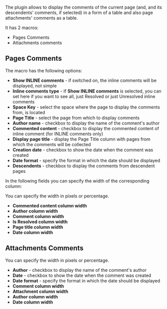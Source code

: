 The plugin allows to display the comments of the current page (and, and its descendents' comments, if selected) in a form of a table and also page attachments' comments as a table.

It has 2 macros:

* Pages Comments
* Attachments comments

## Pages Comments ##

The macro has the following options:

* <b>Show INLINE comments</b> - if switched on, the inline comments will be displayed, not simple
* <b>Inline comments type</b> - If <b>Show INLINE comments</b> is selected, you can set here if you want to see all, just Resolved or just Unresolved inline comments
* <b>Space Key</b> - select the space where the page to display the comments from, is located
* <b>Page Title</b> - select the page from which to display comments
* <b>Author name</b> - checkbox to display the name of the comment's author
* <b>Commented content</b> - checkbox to display the commented content of inline comment (for INLINE comments only)
* <b>Display page title</b> - display the Page Title column with pages from which the comments will be collected
* <b>Creation date</b> - checkbox to show the date when the comment was created
* <b>Date format</b> - specify the format in which the date should be displayed
* <b>Descendents</b> - checkbox to display the comments from descendent pages

In the following fields you can specify the width of the corresponding column:

You can specify the width in pixels or percentage.

* <b>Commented content column width</b>
* <b>Author column width</b>
* <b>Comment column width</b>
* <b>Is Resolved column width</b>
* <b>Page title column width</b>
* <b>Date column width</b>



## Attachments Comments ##

You can specify the width in pixels or percentage.

* <b>Author</b> - checkbox to display the name of the comment's author
* <b>Date</b> - checkbox to show the date when the comment was created
* <b>Date format</b> - specify the format in which the date should be displayed
* <b>Comment column width</b>
* <b>Attachment column width</b>
* <b>Author column width</b>
* <b>Date column width</b>
